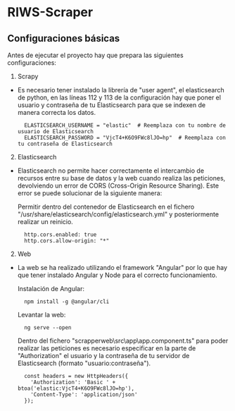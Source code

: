# RIWS-Scraper

## Configuraciones básicas

Antes de ejecutar el proyecto hay que prepara las siguientes configuraciones:

1. Scrapy
- Es necesario tener instalado la librería de "user agent", el elasticsearch de python, en las líneas 112 y 113 de la configuración hay que poner el usuario y contraseña de tu Elasticsearch para que se indexen de manera correcta los datos.

  ```
    ELASTICSEARCH_USERNAME = "elastic"  # Reemplaza con tu nombre de usuario de Elasticsearch
    ELASTICSEARCH_PASSWORD = "VjcT4+K6O9FWc8lJO=hp"  # Reemplaza con tu contraseña de Elasticsearch

  ```

2. Elasticsearch
- Elasticsearch no permite hacer correctamente el intercambio de recursos entre su base de datos y la web cuando realiza las peticiones, devolviendo un error de CORS (Cross-Origin Resource Sharing). Este error se puede solucionar de la siguiente manera:
    
  Permitir dentro del contenedor de Elasticsearch en el fichero "/usr/share/elasticsearch/config/elasticsearch.yml" y posteriormente realizar un reinicio.


  ```
    http.cors.enabled: true
    http.cors.allow-origin: "*"
  ```

2. Web
- La web se ha realizado utilizando el framework "Angular" por lo que hay que tener instalado Angular y Node para el correcto funcionamiento.


  Instalación de Angular:
    
  
  ```
    npm install -g @angular/cli
  ```

  Levantar la web:

  ```
    ng serve --open
  ```
  
  Dentro del fichero "scrapperweb\src\app\app.component.ts" para poder realizar las peticiones es necesario especificar en la parte de "Authorization" el usuario y la contraseña de tu servidor de Elasticsearch (formato "usuario:contraseña").
  
  ```
    const headers = new HttpHeaders({
      'Authorization': 'Basic ' + btoa('elastic:VjcT4+K6O9FWc8lJO=hp'), 
      'Content-Type': 'application/json'
    });
  ```











